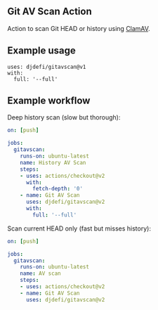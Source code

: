 ## Git AV Scan Action

Action to scan Git HEAD or history using [ClamAV](https://www.clamav.net/). 

## Example usage

```
uses: djdefi/gitavscan@v1
with:
  full: '--full'
```

## Example workflow

Deep history scan (slow but thorough):

```yaml
on: [push]

jobs:
  gitavscan:
    runs-on: ubuntu-latest
    name: History AV Scan
    steps:
    - uses: actions/checkout@v2
      with:
        fetch-depth: '0'
    - name: Git AV Scan
      uses: djdefi/gitavscan@v2
      with:
        full: '--full'
```  

Scan current HEAD only (fast but misses history):

```yaml
on: [push]

jobs:
  gitavscan:
    runs-on: ubuntu-latest
    name: AV scan
    steps:
    - uses: actions/checkout@v2
    - name: Git AV Scan
      uses: djdefi/gitavscan@v2
``` 

     